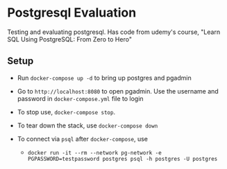 # Postgresql Evaluation

Testing and evaluating postgresql. Has code from udemy's course, "Learn SQL Using PostgreSQL: From Zero to Hero"

## Setup
* Run `docker-compose up -d` to bring up postgres and pgadmin
* Go to `http://localhost:8080` to open pgadmin. Use the username and password in `docker-compose.yml` file to login
* To stop use, `docker-compose stop`. 
* To tear down the stack, use `docker-compose down`

* To connect via `psql` after `docker-compose`, use 
  * `docker run -it --rm --network pg-network -e PGPASSWORD=testpassword postgres psql -h postgres -U postgres`

